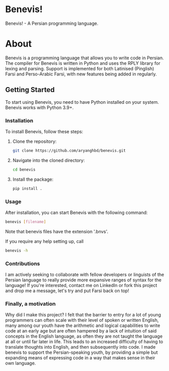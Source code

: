 # Benevis!
Benevis! - A Persian programming language.

# About

Benevis is a programming language that allows you to write code in Persian. The compiler for Benevis is written in Python and uses the RPLY library for lexing and parsing. Support is implemented for both Latinised (Pinglish) Farsi and Perso-Arabic Farsi, with new features being added in regularly.

## Getting Started

To start using Benevis, you need to have Python installed on your system. Benevis works with Python 3.9+.

### Installation

To install Benevis, follow these steps:

1. Clone the repository:
    ```bash
    git clone https://github.com/aryanghbd/benevis.git
    ```

2. Navigate into the cloned directory:
    ```bash
    cd benevis
    ```

3. Install the package:
    ```bash
    pip install .
    ```

### Usage

After installation, you can start Benevis with the following command:

```bash
benevis [filename]
```

Note that benevis files have the extension '.bnvs'.

If you require any help setting up, call
```bash
benevis -h
```

### Contributions

I am actively seeking to collaborate with fellow developers or linguists of the Persian language to really provide more expansive ranges of syntax for the language! If you're interested, contact me on LinkedIn or fork this project and drop me a message, let's try and put Farsi back on top!

### Finally, a motivation

Why did I make this project? I felt that the barrier to entry for a lot of young programmers can often scale with their level of spoken or written English, many among our youth have the arithmetic and logical capabilities to write code at an early age but are often hampered by a lack of intuition of said concepts in the English language, as often they are not taught the language at all or until far later in life. This leads to an increased difficulty of having to translate thoughts into English, and then subsequently into code. I made benevis to support the Persian-speaking youth, by providing a simple but expanding means of expressing code in a way that makes sense in their own language.
